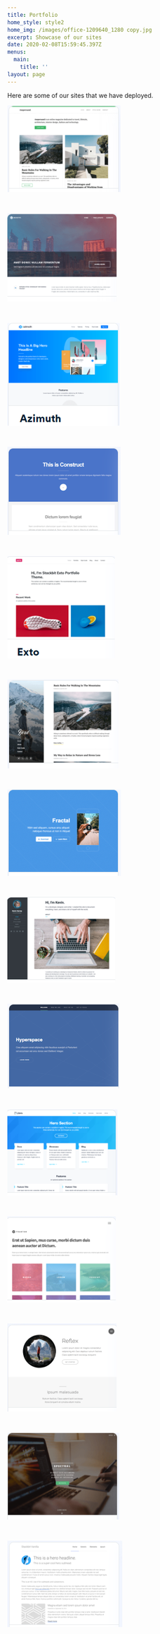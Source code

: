 ```yaml
---
title: Portfolio
home_style: style2
home_img: /images/office-1209640_1280 copy.jpg
excerpt: Showcase of our sites
date: 2020-02-08T15:59:45.397Z
menus:
  main:
    title: ''
layout: page
---
```

Here are some of our sites that we have deployed.

![](/images/ampersand.png)

<br>

![](/images/archtetype.png)

<br>

![](/images/azimuth.png)

<br>

![](/images/construct.png)

<br>

![](/images/exto.png)

<br>

![](/images/fjord.png)

<br>

![](/images/fractal.png)

<br>

![](/images/fresh.png)

<br>

![](/images/hyperspace.png)

<br>

![](/images/libris.png)

<br>

![](/images/phantom.png)

<br>

![](/images/reflex.png)

<br>

![](/images/spectral.png)

<br>

![](/images/vanilla.png)
